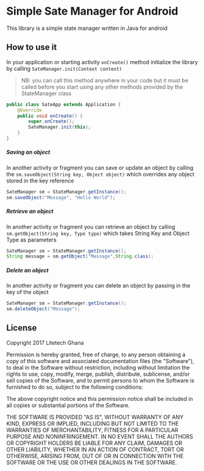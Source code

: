 # Simple Sate Manager for Android

This library is a simple state manager written in Java for android

## How to use it
In your application or starting activity ```onCreate()``` method initialize the library by calling `SateManager.init(Context context)`
> NB: you can call this method anywhere in your code but it must be called before you start using any other methods provided by the StateManager class
``` java
public class SateApp extends Application {
    @Override
    public void onCreate() {
        super.onCreate();
        SateManager.init(this);
    }
}

```
##### Saving an object
In another activity or fragment you can save or update an object by calling the `sm.saveObject(String key, Object object)` 
which overrides any object stored in the key reference
``` java
SateManager sm = StateManager.getInstance();
sm.saveObject("Message", "Hello World");
``` 

##### Retrieve an object
In another activity or fragment you can retrieve an object by calling `sm.getObject(String key, Type type)`
which takes  String Key and Object Type as parameters

``` java
SateManager sm = StateManager.getInstance();
String message = sm.getObject("Message",String.class);
``` 

##### Delete an object
In another activity or fragment you can delete an object by passing in the key of the object
``` java
SateManager sm = StateManager.getInstance();
sm.deleteObject("Message");
``` 

## License

Copyright 2017 Litetech Ghana

Permission is hereby granted, free of charge, to any person obtaining a copy of this software and associated documentation files (the "Software"), to deal in the Software without restriction, including without limitation the rights to use, copy, modify, merge, publish, distribute, sublicense, and/or sell copies of the Software, and to permit persons to whom the Software is furnished to do so, subject to the following conditions:

The above copyright notice and this permission notice shall be included in all copies or substantial portions of the Software.

THE SOFTWARE IS PROVIDED "AS IS", WITHOUT WARRANTY OF ANY KIND, EXPRESS OR IMPLIED, INCLUDING BUT NOT LIMITED TO THE WARRANTIES OF MERCHANTABILITY, FITNESS FOR A PARTICULAR PURPOSE AND NONINFRINGEMENT. IN NO EVENT SHALL THE AUTHORS OR COPYRIGHT HOLDERS BE LIABLE FOR ANY CLAIM, DAMAGES OR OTHER LIABILITY, WHETHER IN AN ACTION OF CONTRACT, TORT OR OTHERWISE, ARISING FROM, OUT OF OR IN CONNECTION WITH THE SOFTWARE OR THE USE OR OTHER DEALINGS IN THE SOFTWARE.